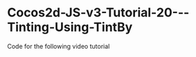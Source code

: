 Cocos2d-JS-v3-Tutorial-20---Tinting-Using-TintBy
================================================

Code for the following video tutorial 
